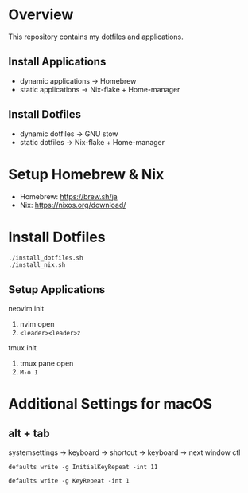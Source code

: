# Overview
This repository contains my dotfiles and applications.
## Install Applications
- dynamic applications → Homebrew
- static applications → Nix-flake + Home-manager

## Install Dotfiles
- dynamic dotfiles → GNU stow
- static dotfiles → Nix-flake + Home-manager

# Setup Homebrew & Nix
- Homebrew: https://brew.sh/ja  
- Nix: https://nixos.org/download/

# Install Dotfiles
```
./install_dotfiles.sh
./install_nix.sh
```

## Setup Applications
neovim init
1. nvim open
2. `<leader><leader>z`

tmux init
1. tmux pane open
2. `M-o I`

# Additional Settings for macOS
## alt + tab
systemsettings -> keyboard -> shortcut -> keyboard -> next window ctl

`defaults write -g InitialKeyRepeat -int 11`

`defaults write -g KeyRepeat -int 1`
